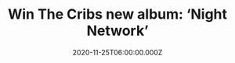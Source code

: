 ---
campaign-uuid: "c-3bc1ac36-7284-485f-82f0-61e757d73e04"
type: "Competition"
category: "Music"
date: "2020-11-25T06:00:00.000Z"
end-date: "2020-12-10T23:59:00.000Z"
disable-form: false
is_promoted: false
has_entry_page: true
title: "Win The Cribs new album: ‘Night Network’"
competition-description: "<p>The Cribs are back with their brand new eighth album,\
  \ ‘Night Network’. A self-produced 12-track album recorded at the Foo Fighters studio\
  \ 606 in Los Angeles. We have one copy to give away to one lucky NME AAA member.</p>\n\
  <p>Are you their biggest fan? Think no more and click below for a chance win it\
  \ now.</p>\n"
hero-header: "Win The Cribs new album: ‘Night Network’"
terms-confirmation: "N/A"
banner-img: "https://assets.expresslyapp.com/asset-c4f0f51e-7495-4b76-8a1f-4c989e5916b6.jpg"
logo-left-href: "aaa.nme.com"
logo-left-image: "https://assets.expresslyapp.com/asset-9df6e1b7-161b-4c51-a0aa-283d976e643f.jpg"
logo-left-title: "NME AAA"
bg-image-hero: "https://assets.expresslyapp.com/asset-ea5063b2-67e5-44bf-a954-2207d0a26e7f.jpg"
bg-image-first: "https://assets.expresslyapp.com/asset-fc150b07-c1a7-430e-83d7-9d6bddb76cde.jpg"
section1-content: "<p>The Cribs are back with their brand new eighth album, ‘Night\
  \ Network’. A self-produced 12-track album recorded at the Foo Fighters studio 606\
  \ in Los Angeles.</p>\n<p>‘Night Network’ is as fresh, cathartic and vital as anything\
  \ they've ever put out. There's no weariness, no bitterness, just a clear desire\
  \ to get back to doing what they do best, that unique blend of bittersweet melody,\
  \ brutal lyrical honesty and riffs for days.</p>\n"
entry-title: "Win The Cribs new album: ‘Night Network’"
entry-content: "<p>Enter the draw to win The Cribs new album: ‘Night Network’ by completing\
  \ the form below before 23:59 on the 10th of December 2020.</p>\n"
has-winner: false
prize-description: "The Cribs new album: ‘Night Network’"
special-conditions: "Multiple entries are allowed up to one every day."
country-restrictions:
- "GB"
---
